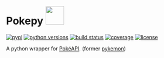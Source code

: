# Pokepy <img heigth=50 width=50 src="https://veekun.com/dex/media/pokemon/global-link/14.png">

[![pypi](https://img.shields.io/pypi/v/pokepy.svg "pypi package")](https://pypi.org/project/pokepy)
[![python versions](https://img.shields.io/pypi/pyversions/pokepy.svg "supported python versions")](https://pypi.org/project/pokepy)
[![build status](https://circleci.com/gh/PokeAPI/pokepy.svg?style=svg "build status")](https://circleci.com/gh/PokeAPI/pokepy)
[![coverage](https://codecov.io/gh/PokeAPI/pokepy/branch/master/graph/badge.svg "code coverage")](https://codecov.io/gh/PokeAPI/pokepy)
[![license](https://img.shields.io/pypi/l/pokepy.svg "license")](https://github.com/PokeAPI/pokepy/blob/master/LICENSE)

A python wrapper for [PokéAPI](https://pokeapi.co). (former [pykemon](https://github.com/PokeAPI/pokepy/tree/bb72105f4c5402aaa5d4fd2b9c142bf9b678b254))
